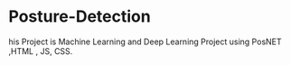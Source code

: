 # Posture-Detection
his Project is Machine Learning and Deep Learning Project using PosNET ,HTML , JS, CSS.
